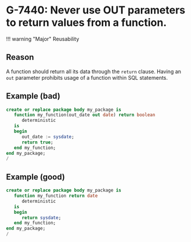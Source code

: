 # G-7440: Never use OUT parameters to return values from a function.

!!! warning "Major"
    Reusability

## Reason

A function should return all its data through the `return` clause. Having an `out` parameter prohibits usage of a function within SQL statements.

## Example (bad)

``` sql hl_lines="2"
create or replace package body my_package is
   function my_function(out_date out date) return boolean
      deterministic
   is
   begin
      out_date := sysdate;
      return true;
   end my_function;
end my_package;
/
```

## Example (good)

``` sql hl_lines="2"
create or replace package body my_package is
   function my_function return date
      deterministic
   is
   begin
      return sysdate;
   end my_function;
end my_package;
/
```